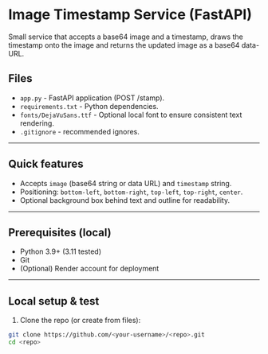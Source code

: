 # Image Timestamp Service (FastAPI)

Small service that accepts a base64 image and a timestamp, draws the timestamp onto the image and returns the updated image as a base64 data-URL.

## Files
- `app.py` - FastAPI application (POST /stamp).
- `requirements.txt` - Python dependencies.
- `fonts/DejaVuSans.ttf` - Optional local font to ensure consistent text rendering.
- `.gitignore` - recommended ignores.

---

## Quick features
- Accepts `image` (base64 string or data URL) and `timestamp` string.
- Positioning: `bottom-left`, `bottom-right`, `top-left`, `top-right`, `center`.
- Optional background box behind text and outline for readability.

---

## Prerequisites (local)
- Python 3.9+ (3.11 tested)
- Git
- (Optional) Render account for deployment

---

## Local setup & test

1. Clone the repo (or create from files):
```bash
git clone https://github.com/<your-username>/<repo>.git
cd <repo>

